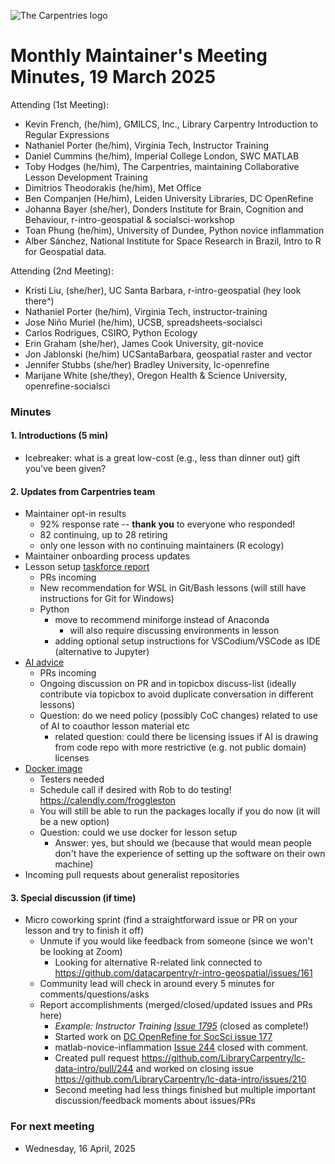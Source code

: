 ![The Carpentries logo](https://codimd.carpentries.org/uploads/upload_b540836e1a3d8721461f64b24a9526d4.png)

# Monthly Maintainer's Meeting Minutes, 19 March 2025

Attending (1st Meeting): 

- Kevin French, (he/him), GMILCS, Inc., Library Carpentry Introduction to Regular Expressions
- Nathaniel Porter (he/him), Virginia Tech, Instructor Training
- Daniel Cummins (he/him), Imperial College London, SWC MATLAB
- Toby Hodges (he/him), The Carpentries, maintaining Collaborative Lesson Development Training
- Dimitrios Theodorakis (he/him), Met Office
- Ben Companjen (He/him), Leiden University Libraries, DC OpenRefine
- Johanna Bayer (she/her), Donders Institute for Brain, Cognition and Behaviour, r-intro-geospatial & socialsci-workshop
- Toan Phung (he/him), University of Dundee, Python novice inflammation
- Alber Sánchez, National Institute for Space Research in Brazil, Intro to R for Geospatial data.

Attending (2nd Meeting): 

- Kristi Liu, (she/her), UC Santa Barbara, r-intro-geospatial (hey look there^)
- Nathaniel Porter (he/him), Virginia Tech, instructor-training
- Jose Niño Muriel (he/him), UCSB, spreadsheets-socialsci
- Carlos Rodrigues, CSIRO, Python Ecology
- Erin Graham (she/her), James Cook University, git-novice
- Jon Jablonski (he/him) UCSantaBarbara, geospatial raster and vector
- Jennifer Stubbs (she/her) Bradley University, lc-openrefine
- Marijane White (she/they), Oregon Health & Science University, openrefine-socialsci

### Minutes

#### 1. Introductions (5 min)

- Icebreaker: what is a great low-cost (e.g., less than dinner out) gift you've been given?

#### 2. Updates from Carpentries team

- Maintainer opt-in results
    - 92% response rate -- **thank you** to everyone who responded!
    - 82 continuing, up to 28 retiring
    - only one lesson with no continuing maintainers (R ecology)
- Maintainer onboarding process updates
- Lesson setup [taskforce report](https://carpentries.org/blog/2025/03/lesson-setup-instructions-task-force-recommendations/)
    - PRs incoming
    - New recommendation for WSL in Git/Bash lessons (will still have instructions for Git for Windows)
    - Python
        - move to recommend miniforge instead of Anaconda
            - will also require discussing environments in lesson
        - adding optional setup instructions for VSCodium/VSCode as IDE (alternative to Jupyter)
- [AI advice](https://github.com/swcarpentry/python-novice-gapminder/pull/697)
    - PRs incoming
    - Ongoing discussion on PR and in topicbox discuss-list (ideally contribute via topicbox to avoid duplicate conversation in different lessons)
    - Question: do we need policy (possibly CoC changes) related to use of AI to coauthor lesson material etc
        - related question: could there be licensing issues if AI is drawing from code repo with more restrictive (e.g. not public domain) licenses
- [Docker image](https://github.com/carpentries/workbench/issues/39#issuecomment-2725213235)
    - Testers needed
    - Schedule call if desired with Rob to do testing! https://calendly.com/froggleston
    - You will still be able to run the packages locally if you do now (it will be a new option)
    - Question: could we use docker for lesson setup
        - Answer: yes, but should we (because that would mean people don't have the experience of setting up the software on their own machine)
- Incoming pull requests about generalist repositories

#### 3. Special discussion (if time)

- Micro coworking sprint (find a straightforward issue or PR on your lesson and try to finish it off)
    - Unmute if you would like feedback from someone (since we won't be looking at Zoom)
        - Looking for alternative R-related link connected to https://github.com/datacarpentry/r-intro-geospatial/issues/161
    - Community lead will check in around every 5 minutes for comments/questions/asks
    - Report accomplishments (merged/closed/updated issues and PRs here)
        - *Example: Instructor Training [Issue 1795](https://github.com/carpentries/instructor-training/issues/1795)* (closed as complete!)
        - Started work on [DC OpenRefine for SocSci issue 177](https://github.com/datacarpentry/openrefine-socialsci/issues/177)
        - matlab-novice-inflammation [Issue 244](https://github.com/swcarpentry/matlab-novice-inflammation/issues/244) closed with comment.
        - Created pull request https://github.com/LibraryCarpentry/lc-data-intro/pull/244 and worked on closing issue https://github.com/LibraryCarpentry/lc-data-intro/issues/210
        - Second meeting had less things finished but multiple important discussion/feedback moments about issues/PRs

### For next meeting

- Wednesday, 16 April, 2025 
